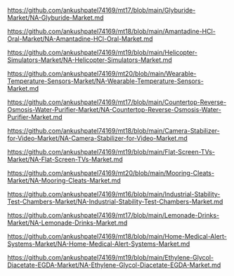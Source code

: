<p><a href="https://github.com/ankushpatel74169/mt17/blob/main/Glyburide-Market/NA-Glyburide-Market.md">https://github.com/ankushpatel74169/mt17/blob/main/Glyburide-Market/NA-Glyburide-Market.md</a></p><p><a href="https://github.com/ankushpatel74169/mt18/blob/main/Amantadine-HCl-Oral-Market/NA-Amantadine-HCl-Oral-Market.md">https://github.com/ankushpatel74169/mt18/blob/main/Amantadine-HCl-Oral-Market/NA-Amantadine-HCl-Oral-Market.md</a></p><p><a href="https://github.com/ankushpatel74169/mt19/blob/main/Helicopter-Simulators-Market/NA-Helicopter-Simulators-Market.md">https://github.com/ankushpatel74169/mt19/blob/main/Helicopter-Simulators-Market/NA-Helicopter-Simulators-Market.md</a></p><p><a href="https://github.com/ankushpatel74169/mt20/blob/main/Wearable-Temperature-Sensors-Market/NA-Wearable-Temperature-Sensors-Market.md">https://github.com/ankushpatel74169/mt20/blob/main/Wearable-Temperature-Sensors-Market/NA-Wearable-Temperature-Sensors-Market.md</a></p><p><a href="https://github.com/ankushpatel74169/mt17/blob/main/Countertop-Reverse-Osmosis-Water-Purifier-Market/NA-Countertop-Reverse-Osmosis-Water-Purifier-Market.md">https://github.com/ankushpatel74169/mt17/blob/main/Countertop-Reverse-Osmosis-Water-Purifier-Market/NA-Countertop-Reverse-Osmosis-Water-Purifier-Market.md</a></p><p><a href="https://github.com/ankushpatel74169/mt18/blob/main/Camera-Stabilizer-for-Video-Market/NA-Camera-Stabilizer-for-Video-Market.md">https://github.com/ankushpatel74169/mt18/blob/main/Camera-Stabilizer-for-Video-Market/NA-Camera-Stabilizer-for-Video-Market.md</a></p><p><a href="https://github.com/ankushpatel74169/mt19/blob/main/Flat-Screen-TVs-Market/NA-Flat-Screen-TVs-Market.md">https://github.com/ankushpatel74169/mt19/blob/main/Flat-Screen-TVs-Market/NA-Flat-Screen-TVs-Market.md</a></p><p><a href="https://github.com/ankushpatel74169/mt20/blob/main/Mooring-Cleats-Market/NA-Mooring-Cleats-Market.md">https://github.com/ankushpatel74169/mt20/blob/main/Mooring-Cleats-Market/NA-Mooring-Cleats-Market.md</a></p><p><a href="https://github.com/ankushpatel74169/mt16/blob/main/Industrial-Stability-Test-Chambers-Market/NA-Industrial-Stability-Test-Chambers-Market.md">https://github.com/ankushpatel74169/mt16/blob/main/Industrial-Stability-Test-Chambers-Market/NA-Industrial-Stability-Test-Chambers-Market.md</a></p><p><a href="https://github.com/ankushpatel74169/mt17/blob/main/Lemonade-Drinks-Market/NA-Lemonade-Drinks-Market.md">https://github.com/ankushpatel74169/mt17/blob/main/Lemonade-Drinks-Market/NA-Lemonade-Drinks-Market.md</a></p><p><a href="https://github.com/ankushpatel74169/mt18/blob/main/Home-Medical-Alert-Systems-Market/NA-Home-Medical-Alert-Systems-Market.md">https://github.com/ankushpatel74169/mt18/blob/main/Home-Medical-Alert-Systems-Market/NA-Home-Medical-Alert-Systems-Market.md</a></p><p><a href="https://github.com/ankushpatel74169/mt19/blob/main/Ethylene-Glycol-Diacetate-EGDA-Market/NA-Ethylene-Glycol-Diacetate-EGDA-Market.md">https://github.com/ankushpatel74169/mt19/blob/main/Ethylene-Glycol-Diacetate-EGDA-Market/NA-Ethylene-Glycol-Diacetate-EGDA-Market.md</a></p>
